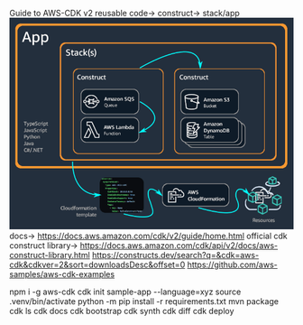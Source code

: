 Guide to AWS-CDK v2
reusable code-> construct-> stack/app
![Alt text](image.png)
docs-> https://docs.aws.amazon.com/cdk/v2/guide/home.html
official cdk construct library-> https://docs.aws.amazon.com/cdk/api/v2/docs/aws-construct-library.html
                                 https://constructs.dev/search?q=&cdk=aws-cdk&cdkver=2&sort=downloadsDesc&offset=0
                                 https://github.com/aws-samples/aws-cdk-examples
                                 
npm i -g aws-cdk
cdk init sample-app --language=xyz
source .venv/bin/activate
python -m pip install -r requirements.txt
mvn package
cdk ls
cdk docs
cdk bootstrap
cdk synth
cdk diff
cdk deploy

